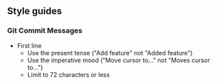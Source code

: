 ## Style guides

### Git Commit Messages

* First line
  * Use the present tense ("Add feature" not "Added feature")
  * Use the imperative mood ("Move cursor to..." not "Moves cursor to...")
  * Limit to 72 characters or less